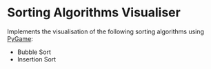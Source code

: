 # Sorting Algorithms Visualiser

Implements the visualisation of the following sorting algorithms using [PyGame](https://www.pygame.org/wiki/GettingStarted):

* Bubble Sort
* Insertion Sort
